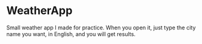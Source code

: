 # WeatherApp

Small weather app I made for practice. When you open it, just type the city name you want, in English, and you will get results.
